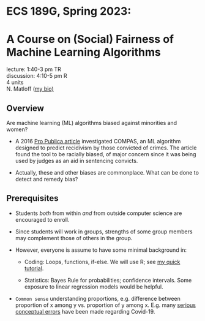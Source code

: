 
# ECS 189G, Spring 2023: 

# A Course on (Social) Fairness of Machine Learning Algorithms

lecture: 1:40-3 pm TR <br>
discussion: 4:10-5 pm R <br>
4 units <br>
N. Matloff ([my bio)](http://heather.cs.ucdavis.edu/matloff.html)

## Overview

Are machine learning (ML) algorithms biased against minorities and women?

* A 2016
[Pro Publica article](https://www.propublica.org/article/machine-bias-risk-assessments-in-criminal-sentencing) investigated COMPAS, an ML algorithm designed to predict recidivism by
those convicted of crimes.  The article found the tool to be racially biased,
of major concern since it was being used by judges as an aid in
sentencing convicts. 

* Actually, these and other biases are commonplace. What can be done to
detect and remedy bias?

## Prerequisites

* Students *both* from within *and* from outside computer science are
encouraged to enroll.

* Since students will work in groups, strengths of some group members
  may complement those of others in the group.

* However, everyone is assume to have some minimal background in:

    - Coding:  Loops, functions, if-else.  We will use R; see [my quick
      tutorial](https://github.com/matloff/fasteR).
    
    - Statistics:  Bayes Rule for probabilities; confidence intervals.  Some
      exposure to linear regression models would be helpful.

* `Common sense` understanding proportions, e.g. difference between
  proportion of x among y vs. proportion of y among x.  E.g. many
  [serious conceptual errors](https://twitter.com/jsm2334/status/1462573183970824201) have been made regarding Covid-19.
